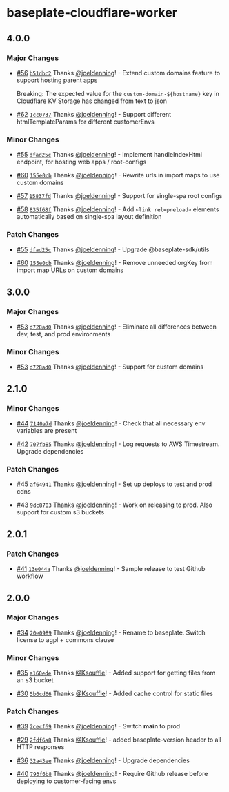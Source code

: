 # baseplate-cloudflare-worker

## 4.0.0

### Major Changes

- [#56](https://github.com/JustUtahCoders/baseplate-cloudflare-worker/pull/56) [`b51dbc2`](https://github.com/JustUtahCoders/baseplate-cloudflare-worker/commit/b51dbc20fbe7e06b7f3aeed0c4083f7be526f745) Thanks [@joeldenning](https://github.com/joeldenning)! - Extend custom domains feature to support hosting parent apps

  Breaking: The expected value for the `custom-domain-${hostname}` key in Cloudflare KV Storage has changed from text to json

* [#62](https://github.com/JustUtahCoders/baseplate-cloudflare-worker/pull/62) [`1cc0737`](https://github.com/JustUtahCoders/baseplate-cloudflare-worker/commit/1cc073745913dd71bd978e6fc1b4bb03e4417d99) Thanks [@joeldenning](https://github.com/joeldenning)! - Support different htmlTemplateParams for different customerEnvs

### Minor Changes

- [#55](https://github.com/JustUtahCoders/baseplate-cloudflare-worker/pull/55) [`dfad25c`](https://github.com/JustUtahCoders/baseplate-cloudflare-worker/commit/dfad25cafc5c15d1bab3e12a5b92954b2fa87d30) Thanks [@joeldenning](https://github.com/joeldenning)! - Implement handleIndexHtml endpoint, for hosting web apps / root-configs

* [#60](https://github.com/JustUtahCoders/baseplate-cloudflare-worker/pull/60) [`155e0cb`](https://github.com/JustUtahCoders/baseplate-cloudflare-worker/commit/155e0cb28d54bc01df9f1592ed149155007cc52a) Thanks [@joeldenning](https://github.com/joeldenning)! - Rewrite urls in import maps to use custom domains

- [#57](https://github.com/JustUtahCoders/baseplate-cloudflare-worker/pull/57) [`15837fd`](https://github.com/JustUtahCoders/baseplate-cloudflare-worker/commit/15837fdd80d239cc135709fb24981a11c8ef8daa) Thanks [@joeldenning](https://github.com/joeldenning)! - Support for single-spa root configs

* [#58](https://github.com/JustUtahCoders/baseplate-cloudflare-worker/pull/58) [`835f68f`](https://github.com/JustUtahCoders/baseplate-cloudflare-worker/commit/835f68ff4b4b05ea12d136ba2ae508ea92477757) Thanks [@joeldenning](https://github.com/joeldenning)! - Add `<link rel=preload>` elements automatically based on single-spa layout definition

### Patch Changes

- [#55](https://github.com/JustUtahCoders/baseplate-cloudflare-worker/pull/55) [`dfad25c`](https://github.com/JustUtahCoders/baseplate-cloudflare-worker/commit/dfad25cafc5c15d1bab3e12a5b92954b2fa87d30) Thanks [@joeldenning](https://github.com/joeldenning)! - Upgrade @baseplate-sdk/utils

* [#60](https://github.com/JustUtahCoders/baseplate-cloudflare-worker/pull/60) [`155e0cb`](https://github.com/JustUtahCoders/baseplate-cloudflare-worker/commit/155e0cb28d54bc01df9f1592ed149155007cc52a) Thanks [@joeldenning](https://github.com/joeldenning)! - Remove unneeded orgKey from import map URLs on custom domains

## 3.0.0

### Major Changes

- [#53](https://github.com/JustUtahCoders/baseplate-cloudflare-worker/pull/53) [`d728ad0`](https://github.com/JustUtahCoders/baseplate-cloudflare-worker/commit/d728ad0a6a42df4190e6670cf5fe4d2127d9a045) Thanks [@joeldenning](https://github.com/joeldenning)! - Eliminate all differences between dev, test, and prod environments

### Minor Changes

- [#53](https://github.com/JustUtahCoders/baseplate-cloudflare-worker/pull/53) [`d728ad0`](https://github.com/JustUtahCoders/baseplate-cloudflare-worker/commit/d728ad0a6a42df4190e6670cf5fe4d2127d9a045) Thanks [@joeldenning](https://github.com/joeldenning)! - Support for custom domains

## 2.1.0

### Minor Changes

- [#44](https://github.com/JustUtahCoders/baseplate-cloudflare-worker/pull/44) [`7140a7d`](https://github.com/JustUtahCoders/baseplate-cloudflare-worker/commit/7140a7d50d15e13ac4d5d2a8608dbd2a87ec7052) Thanks [@joeldenning](https://github.com/joeldenning)! - Check that all necessary env variables are present

* [#42](https://github.com/JustUtahCoders/baseplate-cloudflare-worker/pull/42) [`707fb85`](https://github.com/JustUtahCoders/baseplate-cloudflare-worker/commit/707fb85802015f26bb6e6d7ba6c41aee7f263e94) Thanks [@joeldenning](https://github.com/joeldenning)! - Log requests to AWS Timestream. Upgrade dependencies

### Patch Changes

- [#45](https://github.com/JustUtahCoders/baseplate-cloudflare-worker/pull/45) [`af64941`](https://github.com/JustUtahCoders/baseplate-cloudflare-worker/commit/af6494107e70356fced666138dcf0e56b011cfa5) Thanks [@joeldenning](https://github.com/joeldenning)! - Set up deploys to test and prod cdns

* [#43](https://github.com/JustUtahCoders/baseplate-cloudflare-worker/pull/43) [`9dc8703`](https://github.com/JustUtahCoders/baseplate-cloudflare-worker/commit/9dc870307f537c392c08869d742feb10e0a0af0b) Thanks [@joeldenning](https://github.com/joeldenning)! - Work on releasing to prod. Also support for custom s3 buckets

## 2.0.1

### Patch Changes

- [#41](https://github.com/JustUtahCoders/baseplate-cloudflare-worker/pull/41) [`13e044a`](https://github.com/JustUtahCoders/baseplate-cloudflare-worker/commit/13e044a1787910710ca25303176beb280ada778a) Thanks [@joeldenning](https://github.com/joeldenning)! - Sample release to test Github workflow

## 2.0.0

### Major Changes

- [#34](https://github.com/JustUtahCoders/baseplate-cloudflare-worker/pull/34) [`20e0989`](https://github.com/JustUtahCoders/baseplate-cloudflare-worker/commit/20e09897fb7d4c2a3869228fd041a5e93ae2669e) Thanks [@joeldenning](https://github.com/joeldenning)! - Rename to baseplate. Switch license to agpl + commons clause

### Minor Changes

- [#35](https://github.com/JustUtahCoders/baseplate-cloudflare-worker/pull/35) [`a160ede`](https://github.com/JustUtahCoders/baseplate-cloudflare-worker/commit/a160ede00756c1d6fdaee1c198cc2ed72fa27d56) Thanks [@Ksouffle](https://github.com/Ksouffle)! - Added support for getting files from an s3 bucket

* [#30](https://github.com/JustUtahCoders/baseplate-cloudflare-worker/pull/30) [`5b6cd66`](https://github.com/JustUtahCoders/baseplate-cloudflare-worker/commit/5b6cd66d43ecf4fc8889227f60451c6282a20c62) Thanks [@Ksouffle](https://github.com/Ksouffle)! - Added cache control for static files

### Patch Changes

- [#39](https://github.com/JustUtahCoders/baseplate-cloudflare-worker/pull/39) [`2cecf69`](https://github.com/JustUtahCoders/baseplate-cloudflare-worker/commit/2cecf69ab8e0872d135d38bb006b95d7a3bb84de) Thanks [@joeldenning](https://github.com/joeldenning)! - Switch **main** to prod

* [#29](https://github.com/JustUtahCoders/baseplate-cloudflare-worker/pull/29) [`2fdf6a8`](https://github.com/JustUtahCoders/baseplate-cloudflare-worker/commit/2fdf6a86cb3ad9669d6824d5c160a749ee005706) Thanks [@Ksouffle](https://github.com/Ksouffle)! - added baseplate-version header to all HTTP responses

- [#36](https://github.com/JustUtahCoders/baseplate-cloudflare-worker/pull/36) [`32a43ee`](https://github.com/JustUtahCoders/baseplate-cloudflare-worker/commit/32a43ee9d11d13edc17d564d60933de1cb48a2e3) Thanks [@joeldenning](https://github.com/joeldenning)! - Upgrade dependencies

* [#40](https://github.com/JustUtahCoders/baseplate-cloudflare-worker/pull/40) [`793f6b8`](https://github.com/JustUtahCoders/baseplate-cloudflare-worker/commit/793f6b8501a6cdd3c42a18053a945fabf909c261) Thanks [@joeldenning](https://github.com/joeldenning)! - Require Github release before deploying to customer-facing envs

